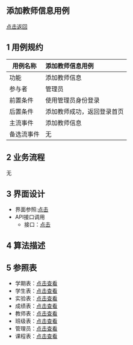 添加教师信息用例
--------
[点击返回](../README.md)



1 用例规约
------

|用例名称|添加教师信息用例|
|-------|:-------------|
|功能|添加教师信息|
|参与者|管理员|
|前置条件| 使用管理员身份登录|
|后置条件|添加教师成功，返回登录首页|
|主流事件|添加教师信息 |
|备选流事件|无 |

2 业务流程
------
无

3 界面设计
--

*  界面参照:[点击](https://chenxiangz.github.io/is_analysis/FinalTest/ui/添加用户信息.html)
* API接口调用
    * 接口：[点击](../接口/addTeaInfor.md)

4 算法描述
 --


5 参照表
-----

   * 学期表：[点击查看](../数据库设计/学期表.md)
   * 学生表：[点击查看](../数据库设计/学生表.md)
   * 实验表：[点击查看](../数据库设计/实验表.md)
   * 成绩表：[点击查看](../数据库设计/成绩表.md)
   * 教师表：[点击查看](../数据库设计/教师表.md)
   * 班级表：[点击查看](../数据库设计/班级表.md)
   * 管理员：[点击查看](../数据库设计/管理员.md)
   * 课程表：[点击查看](../数据库设计/课程表.md)